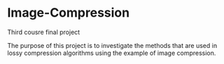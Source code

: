 # Image-Compression

Third cousre final project

The purpose of this project is to investigate the methods that are used in lossy compression algorithms using the example of image compression.
